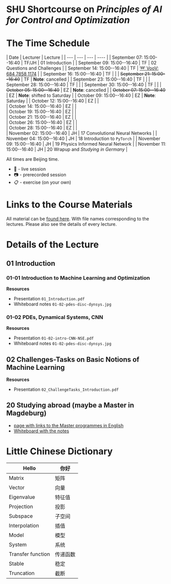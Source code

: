 # SHU Shortcourse on *Principles of AI for Control and Optimization*

# The Time Schedule 

| Date | Lecturer | Lecture |
| --- | --- | --- | ---- |
| September 07: 15:00--16:40 | TF/JH | 01 Introduction  | 
| September 09: 15:00--16:40 | TF | 02 Questions and Challenges |
| September 14: 15:00--16:40 | TF | [:loop: VooV: 684 7858 1174](https://meeting.tencent.com/dm/hY2m1b5WOFfo) |
| September 16: 15:00--16:40 | TF |  |
| ~~September 21: 15:00--16:40~~ | TF | **Note**: cancelled |
| September 23: 15:00--16:40 | TF |  |
| September 28: 15:00--16:40 | TF |  |
| September 30: 15:00--16:40 | TF |  |
| ~~October 05: 15:00--16:40~~ | EZ | **Note**: cancelled |
| ~~October 07: 15:00--16:40~~ | EZ | **Note**: shifted to Saturday | 
| October 09: 15:00--16:40 | EZ | **Note**: Saturday | 
| October 12: 15:00--16:40 | EZ |  |  
| October 14: 15:00--16:40 | EZ |  |  
| October 19: 15:00--16:40 | EZ |  |  
| October 21: 15:00--16:40 | EZ |  |  
| October 26: 15:00--16:40 | EZ |  |  
| October 28: 15:00--16:40 | EZ |  |  
| November 02: 15:00--16:40 | JH | 17 Convolutional Neural Networks | 
| November 04: 15:00--16:40 | JH | 18 Introduction to `PyTorch` | 
| November 09: 15:00--16:40 | JH | 19 Physics Informed Neural Network | 
| November 11: 15:00--16:40 | JH | 20 Wrapup and *Studying in Germany* |

All times are Beijing time.

 * :microphone: - live session
 * :camera: - prerecorded session
 * :clipboard: - exercise (on your own)

# Links to the Course Materials

All material can be [found here](https://owncloud.gwdg.de/index.php/s/KTheq78enAQklZs). With file names corresponding to the lectures. Please also see the details of every lecture.

# Details of the Lecture

## 01 Introduction

### 01-01 Introduction to Machine Learning and Optimization

**Resources**

 * Presentation `01_Introduction.pdf`
 * Whiteboard notes `01-02-pdes-disc-dynsys.jpg`

### 01-02 PDEs, Dynamical Systems, CNN

**Resources**

 * Presentation `01-02-intro-CNN-NSE.pdf`
 * Whiteboard notes `01-02-pdes-disc-dynsys.jpg`

## 02 Challenges-Tasks on Basic Notions of Machine Learning

**Resources**

 * Presentation `02_ChallengeTasks_Introduction.pdf`


## 20 Studying abroad (maybe a Master in Magdeburg)

* [page with links to the Master programmes in English](https://www.ovgu.de/unimagdeburg/en/Study/Study+Programmes/Study+Programmes+in+English-p-48822.html)
* [Whiteboard with the notes](files/20-study-abroad.png)


# Little Chinese Dictionary

| Hello | 你好 |
--------|--------
| Matrix| 矩阵 |
| Vector| 向量 |
| Eigenvalue |特征值|
| Projection |投影|
| Subspace |子空间|
| Interpolation |插值|
| Model |模型|
| System |系统|
| Transfer function |传递函数|
| Stable |稳定|
| Truncation |截断|
